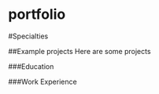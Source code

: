 # portfolio

#Specialties

##Example projects
  Here are some projects

###Education

###Work Experience
